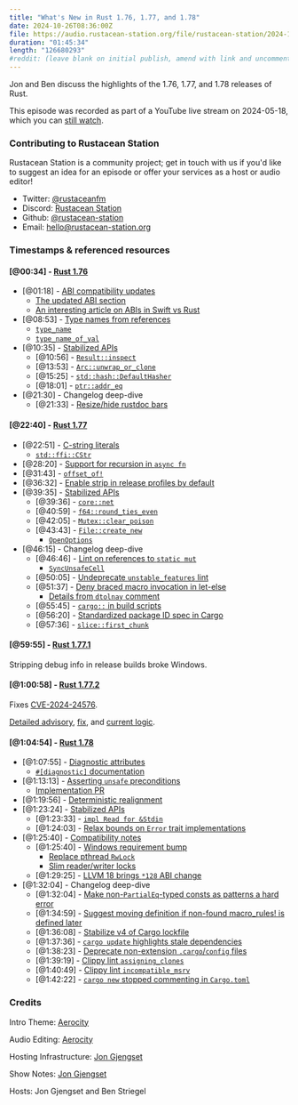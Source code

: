 ```yaml
---
title: "What's New in Rust 1.76, 1.77, and 1.78"
date: 2024-10-26T08:36:00Z
file: https://audio.rustacean-station.org/file/rustacean-station/2024-10-26-rust-1.76-1.77-1.78.mp3
duration: "01:45:34"
length: "126680293"
#reddit: (leave blank on initial publish, amend with link and uncomment this line after Reddit thread has been posted)
---
```


Jon and Ben discuss the highlights of the 1.76, 1.77, and 1.78 releases of Rust.

This episode was recorded as part of a YouTube live stream on
2024-05-18, which you can [still
watch](https://www.youtube.com/live/VpSXTJXX1YA?t=7037s).

### Contributing to Rustacean Station

Rustacean Station is a community project; get in touch with us if you'd like to suggest an idea for an episode or offer your services as a host or audio editor!

 - Twitter: [@rustaceanfm](https://twitter.com/rustaceanfm)
 - Discord: [Rustacean Station](https://discord.gg/cHc3Gyc)
 - Github: [@rustacean-station](https://github.com/rustacean-station/)
 - Email: [hello@rustacean-station.org](mailto:hello@rustacean-station.org)

### Timestamps & referenced resources

#### [@00:34] - [Rust 1.76](https://blog.rust-lang.org/2024/02/08/Rust-1.76.0.html)

 - [@01:18] - [ABI compatibility updates](https://blog.rust-lang.org/2024/02/08/Rust-1.76.0.html#abi-compatibility-updates)
   - [The updated ABI section](https://doc.rust-lang.org/stable/std/primitive.fn.html#abi-compatibility)
   - [An interesting article on ABIs in Swift vs Rust](https://faultlore.com/blah/swift-abi/)
 - [@08:53] - [Type names from references](https://blog.rust-lang.org/2024/02/08/Rust-1.76.0.html#type-names-from-references)
   - [`type_name`](https://doc.rust-lang.org/stable/std/any/fn.type_name.html)
   - [`type_name_of_val`](https://doc.rust-lang.org/stable/std/any/fn.type_name_of_val.html)
 - [@10:35] - [Stabilized APIs](https://blog.rust-lang.org/2024/02/08/Rust-1.76.0.html#stabilized-apis)
    - [@10:56] - [`Result::inspect`](https://doc.rust-lang.org/stable/std/result/enum.Result.html#method.inspect)
    - [@13:53] - [`Arc::unwrap_or_clone`](https://doc.rust-lang.org/stable/std/sync/struct.Arc.html#method.unwrap_or_clone)
    - [@15:25] - [`std::hash::DefaultHasher`](https://doc.rust-lang.org/stable/std/hash/index.html#structs)
    - [@18:01] - [`ptr::addr_eq`](https://doc.rust-lang.org/stable/std/ptr/fn.addr_eq.html)
 - [@21:30] - Changelog deep-dive
   - [@21:33] - [Resize/hide rustdoc bars](https://github.com/rust-lang/rust/pull/115660/)

#### [@22:40] - [Rust 1.77](https://blog.rust-lang.org/2024/03/21/Rust-1.77.0.html)

 - [@22:51] - [C-string literals](https://blog.rust-lang.org/2024/03/21/Rust-1.77.0.html#c-string-literals)
   - [`std::ffi::CStr`](https://doc.rust-lang.org/std/ffi/struct.CStr.html)
 - [@28:20] - [Support for recursion in `async fn`](https://blog.rust-lang.org/2024/03/21/Rust-1.77.0.html#support-for-recursion-in-async-fn)
 - [@31:43] - [`offset_of!`](https://blog.rust-lang.org/2024/03/21/Rust-1.77.0.html#offset_of)
 - [@36:32] - [Enable strip in release profiles by default](https://blog.rust-lang.org/2024/03/21/Rust-1.77.0.html#enable-strip-in-release-profiles-by-default)
 - [@39:35] - [Stabilized APIs](https://blog.rust-lang.org/2024/03/21/Rust-1.77.0.html#stabilized-apis)
   - [@39:36] - [`core::net`](https://doc.rust-lang.org/stable/core/net/index.html)
   - [@40:59] - [`f64::round_ties_even`](https://doc.rust-lang.org/stable/std/primitive.f64.html#method.round_ties_even)
   - [@42:05] - [`Mutex::clear_poison`](https://doc.rust-lang.org/stable/std/sync/struct.Mutex.html#method.clear_poison)
   - [@43:43] - [`File::create_new`](https://doc.rust-lang.org/stable/std/fs/struct.File.html#method.create_new)
     - [`OpenOptions`](https://doc.rust-lang.org/std/fs/struct.OpenOptions.html)
 - [@46:15] - Changelog deep-dive
   - [@46:46] - [Lint on references to `static mut`](https://github.com/rust-lang/rust/pull/117556/)
     - [`SyncUnsafeCell`](https://doc.rust-lang.org/std/cell/struct.SyncUnsafeCell.html)
   - [@50:05] - [Undeprecate `unstable_features` lint](https://github.com/rust-lang/rust/pull/118639/)
   - [@51:37] - [Deny braced macro invocation in let-else](https://github.com/rust-lang/rust/pull/119062/)
     - [Details from `dtolnay` comment](https://github.com/rust-lang/rust/issues/119057#issuecomment-1859319858)
   - [@55:45] - [`cargo::` in build scripts](https://github.com/rust-lang/cargo/pull/12201)
   - [@56:20] - [Standardized package ID spec in Cargo](https://doc.rust-lang.org/nightly/cargo/reference/pkgid-spec.html)
   - [@57:36] - [`slice::first_chunk`](https://doc.rust-lang.org/stable/std/primitive.slice.html#method.first_chunk)

#### [@59:55] - [Rust 1.77.1](https://blog.rust-lang.org/2024/03/28/Rust-1.77.1.html)

Stripping debug info in release builds broke Windows.

#### [@1:00:58] - [Rust 1.77.2](https://blog.rust-lang.org/2024/04/09/Rust-1.77.2.html)

Fixes [CVE-2024-24576](https://www.cve.org/CVERecord?id=CVE-2024-24576).

[Detailed advisory](https://blog.rust-lang.org/2024/04/09/cve-2024-24576.html),
[fix](https://github.com/rust-lang/rust/pull/123681), and [current
logic](https://github.com/rust-lang/rust/blob/ae4c6b66402cdbda8daa626216efd94e2dbe94b2/library/std/src/sys/pal/windows/args.rs#L324).

#### [@1:04:54] - [Rust 1.78](https://blog.rust-lang.org/2024/05/02/Rust-1.78.0.html)

 - [@1:07:55] - [Diagnostic attributes](https://blog.rust-lang.org/2024/05/02/Rust-1.78.0.html#diagnostic-attributes)
   - [`#[diagnostic]` documentation](https://doc.rust-lang.org/nightly/reference/attributes/diagnostics.html#the-diagnostic-tool-attribute-namespace)
 - [@1:13:13] - [Asserting `unsafe` preconditions](https://blog.rust-lang.org/2024/05/02/Rust-1.78.0.html#asserting-unsafe-preconditions)
   - [Implementation PR](https://github.com/rust-lang/rust/pull/120594/)
 - [@1:19:56] - [Deterministic realignment](https://blog.rust-lang.org/2024/05/02/Rust-1.78.0.html#deterministic-realignment)
 - [@1:23:24] - [Stabilized APIs](https://blog.rust-lang.org/2024/05/02/Rust-1.78.0.html#stabilized-apis)
   - [@1:23:33] - [`impl Read for &Stdin`](https://doc.rust-lang.org/stable/std/io/struct.Stdin.html#impl-Read-for-%26Stdin)
   - [@1:24:03] - [Relax bounds on `Error` trait implementations](https://github.com/rust-lang/rust/pull/113833/)
 - [@1:25:40] - [Compatibility notes](https://blog.rust-lang.org/2024/05/02/Rust-1.78.0.html#compatibility-notes)
   - [@1:25:40] - [Windows requirement bump](https://blog.rust-lang.org/2024/02/26/Windows-7.html)
     - [Replace pthread `RwLock`](https://github.com/rust-lang/rust/pull/110211/)
     - [Slim reader/writer locks](https://learn.microsoft.com/en-us/windows/win32/sync/slim-reader-writer--srw--locks)
   - [@1:29:25] - [LLVM 18 brings `*128` ABI change](https://blog.rust-lang.org/2024/03/30/i128-layout-update.html)
 - [@1:32:04] - Changelog deep-dive
   - [@1:32:04] - [Make non-`PartialEq`-typed consts as patterns a hard error](https://github.com/rust-lang/rust/pull/120805/)
   - [@1:34:59] - [Suggest moving definition if non-found macro_rules! is defined later](https://github.com/rust-lang/rust/pull/121130/)
   - [@1:36:08] - [Stabilize v4 of Cargo lockfile](https://github.com/rust-lang/cargo/pull/12852)
   - [@1:37:36] - [`cargo update` highlights stale dependencies](https://github.com/rust-lang/cargo/pull/13372)
   - [@1:38:23] - [Deprecate non-extension `.cargo`/`config` files](https://github.com/rust-lang/cargo/pull/13349)
   - [@1:39:19] - [Clippy lint `assigning_clones`](https://rust-lang.github.io/rust-clippy/master/index.html#assigning_clones)
   - [@1:40:49] - [Clippy lint `incompatible_msrv`](https://rust-lang.github.io/rust-clippy/master/index.html#incompatible_msrv)
   - [@1:42:22] - [`cargo new` stopped commenting in `Cargo.toml`](https://github.com/rust-lang/cargo/pull/13371)

### Credits

Intro Theme: [Aerocity](https://twitter.com/AerocityMusic)

Audio Editing: [Aerocity](https://twitter.com/AerocityMusic)

Hosting Infrastructure: [Jon Gjengset](https://thesquareplanet.com/)

Show Notes: [Jon Gjengset](https://thesquareplanet.com/)

Hosts: Jon Gjengset and Ben Striegel

